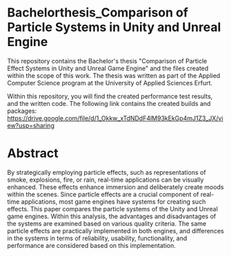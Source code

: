 # Bachelorthesis_Comparison of Particle Systems in Unity and Unreal Engine

This repository contains the Bachelor's thesis "Comparison of Particle Effect Systems in Unity and Unreal Game Engine" and the files created within the scope of this work. The thesis was written as part of the Applied Computer Science program at the University of Applied Sciences Erfurt.

Within this repository, you will find the created performance test results, and the written code.
The following link contains the created builds and packages: https://drive.google.com/file/d/1_Okkw_xTdNDdF4lM93kEkGp4mJ1Z3_JX/view?usp=sharing

# Abstract
By strategically employing particle effects, such as representations of smoke, explosions, fire, or rain, real-time applications can be visually enhanced. These effects enhance immersion and deliberately create moods within the scenes. Since particle effects are a crucial component of real-time applications, most game engines have systems for creating such effects. This paper compares the particle systems of the Unity and Unreal game engines. Within this analysis, the advantages and disadvantages of the systems are examined based on various quality criteria. The same particle effects are practically implemented in both engines, and differences in the systems in terms of reliability, usability, functionality, and performance are considered based on this implementation.

